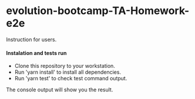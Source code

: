 # evolution-bootcamp-TA-Homework-e2e

Instruction for users.

#### Instalation and tests run
- Clone this repository to your workstation.
- Run 'yarn install' to install all dependencies.
- Run 'yarn test' to check test command output.

The console output will show you the result.